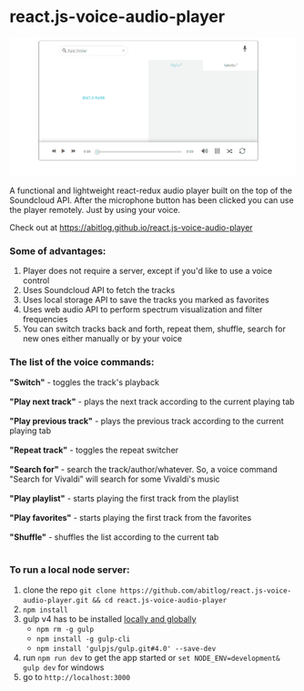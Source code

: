 # react.js-voice-audio-player

![alt tag](demo.gif)

 A functional and lightweight react-redux audio player built on the top of the Soundcloud API. After the microphone button has been clicked you can use the player remotely. Just by using your voice.
 
Check out at https://abitlog.github.io/react.js-voice-audio-player

### Some of advantages:
1. Player does not require a server, except if you'd like to use a voice control
2. Uses Soundcloud API to fetch the tracks
3. Uses local storage API to save the tracks you marked as favorites
4. Uses web audio API to perform spectrum visualization and filter frequencies
5. You can switch tracks back and forth, repeat them, shuffle, search for new ones either manually or by your voice

### The list of the voice commands:
**"Switch"** - toggles the track's playback <br><br>
**"Play next track"** - plays the next track according to the current playing tab <br><br>
**"Play previous track"** - plays the previous track according to the current playing tab <br><br>
**"Repeat track"** - toggles the repeat switcher <br><br>
**"Search for"** - search the track/author/whatever. So, a voice command "Search for Vivaldi" will search for some Vivaldi's music <br><br>
**"Play playlist"** - starts playing the first track from the playlist <br><br>
**"Play favorites"** - starts playing the first track from the favorites <br><br>
**"Shuffle"** - shuffles the list according to the current tab <br><br>

### To run a local node server:
1. clone the repo `git clone https://github.com/abitlog/react.js-voice-audio-player.git && cd react.js-voice-audio-player`
2. `npm install`
3. gulp v4 has to be installed [locally and globally](https://www.liquidlight.co.uk/blog/article/how-do-i-update-to-gulp-4/)
    - `npm rm -g gulp`
    - `npm install -g gulp-cli`
    - `npm install 'gulpjs/gulp.git#4.0' --save-dev`
4. run `npm run dev` to get the app started or `set NODE_ENV=development& gulp dev` for windows
5. go to `http://localhost:3000`
